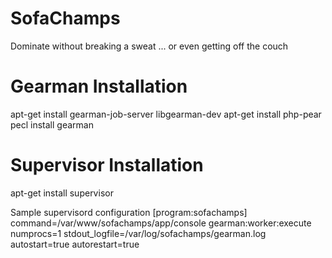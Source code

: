 SofaChamps
==========

Dominate without breaking a sweat ... or even getting off the couch

Gearman Installation
====================
apt-get install gearman-job-server libgearman-dev
apt-get install php-pear
pecl install gearman

Supervisor Installation
=======================
apt-get install supervisor

Sample supervisord configuration
[program:sofachamps]
command=/var/www/sofachamps/app/console gearman:worker:execute
numprocs=1
stdout_logfile=/var/log/sofachamps/gearman.log
autostart=true
autorestart=true
